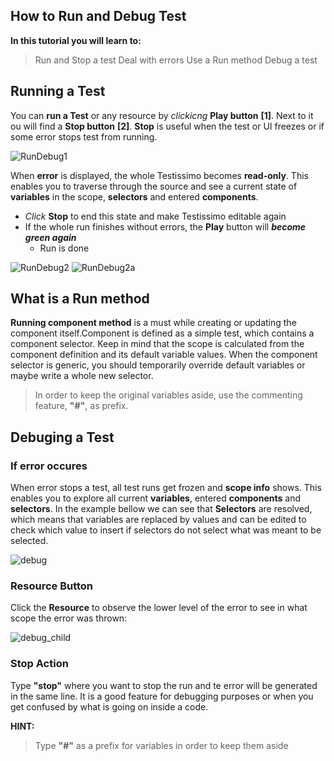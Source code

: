 ## How to Run and Debug Test

**In this tutorial you will learn to:**
> Run and Stop a test
> Deal with errors
> Use a Run method
> Debug a test

## Running a Test
You can **run a Test** or any resource by *clickicng* **Play button** **[1]**. Next to it ou will find a **Stop button** **[2]**. **Stop** is useful when the test or UI freezes or if some error stops test from running. 

![RunDebug1](https://testissimo.github.io/documentation/images/RunDebug1.png)

When **error** is displayed, the whole Testissimo becomes **read-only**. This enables you to traverse through the source and see a current state of **variables** in the scope, **selectors** and entered **components**. 
- *Click* **Stop** to end this state and make Testissimo editable again
- If the whole run finishes without errors, the **Play** button will ***become green again***
  - Run is done 
 
 ![RunDebug2](https://testissimo.github.io/documentation/images/RunDebug2.png) ![RunDebug2a](https://testissimo.github.io/documentation/images/RunDebug2a.png)

 ## What is a Run method
**Running component method** is a must while creating or updating the component itself.Component is defined as a simple test, which contains a component selector. Keep in mind that the scope is calculated from the component definition and its default variable values. When the component selector is generic, you should temporarily override default variables or maybe write a whole new selector. 

> In order to keep the original variables aside, use the commenting feature, **"#"**, as prefix.

## Debuging a Test
### If error occures
When error stops a test, all test runs get frozen and **scope info** shows. This enables you to explore all current **variables**, entered **components** and **selectors**. In the example bellow we can see that **Selectors** are resolved, which means that variables are replaced by values and can be edited to check which value to insert if selectors do not select what was meant to be selected.

![debug](https://testissimo.github.io/documentation/images/debug.png)

### Resource Button
Click the **Resource** to observe the lower level of the error to see in what scope the error was thrown:

![debug_child](https://testissimo.github.io/documentation/images/debug_child.png)

 ### Stop Action
Type **"stop"** where you want to stop the run and te error will be generated in the same line. It is a good feature for debugging purposes or when you get confused by what is going on inside a code.

**HINT:**
> Type **"#"** as a prefix for variables in order to keep them aside



